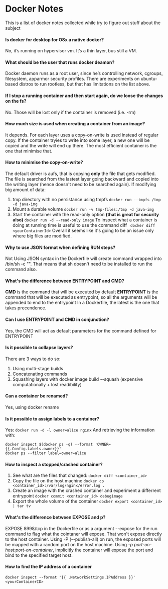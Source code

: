 # Docker Notes
This is a list of docker notes collected while try to figure out stuff about the subject

#### Is docker for desktop for OSx a native docker?
No, it’s running on hypervisor vm. It’s a thin layer, bus still a VM.

#### What should be the user that runs docker deamon?
Docker daemon runs as a root user, since he’s controlling network, cgroups, filesystem, apparmor security profiles. There are experiments on ubuntu-based distros to run rootless, but that has limitations on the list above.

#### If I stop a running container and then start again, do we loose the changes on the fs?
No. Those will be lost only if the container is removed (i.e. -rm)

#### How much size is used when creating a container from an image?
It depends. For each layer uses a copy-on-write is used instead of regular copy. If the container tryies to write into some layer, a new one will be copied and the write will end up there. The most efficient container is the one that minimise that.

#### How to minimise the copy-on-write?
The default driver is aufs, that is copying **only** the file that gets modified. The file is searched from the lastest layer going backward and copied into the writing layer (hence doesn't need to be searched again). If modifying big amount of data:
1. tmp directory with no persistance using tmpfs ```docker run --tmpfs /tmp -d java-img```
2. Mount a durable volume ```docker run -v tmp-files:/tmp -d java-img```
3. Start the container with the read-only option **(that is great for security also)** ```docker run -d --read-only image```
To inspect what a container is doing at running time is useful to use the command diff
``` docker diff <yourContainerId>```
Overall it seems like it's going to be an issue only where big files are modified.

#### Why to use JSON format when defining RUN steps?
Not Using JSON syntax in the Dockerfile will create command wrapped into /bin/sh -c "<CMD>". That means that sh doesn't need to be installed to run the command also.

#### What's the difference between ENTRYPOINT and CMD?
**CMD** is the command that will be executed by default
**ENTRYPOINT** is the command that will be executed as entrypoint, so all the arguments will be appended to end to the entrypoint
In a Dockerfile, the latest is the one that takes precendence. 

#### Can I use ENTRYPOINT and CMD in conjunction?
Yes, the CMD will act as default parameters for the command defined for ENTRYPOINT

#### Is it possible to collapse layers?
There are 3 ways to do so:
1. Using multi-stage builds
2. Concatenating commands
3. Squashing layers with docker image build --squash (expensive computationally + lost readibility)

#### Can a container be renamed?
Yes, using docker rename

#### Is it possible to assign labels to a container?
Yes: ```docker run -d -l owner=alice nginx```
And retrieving the information with:
```
docker inspect $(docker ps -q) --format 'OWNER={{.Config.Labels.owner}}'
docker ps --filter label=owner=alice
```
#### How to inspect a stopped/crashed container?
1. See what are the files that changed: ``` docker diff <container_id> ```
2. Copy the file on the host machine ```docker cp <container_id>:/var/log/nginx/error.log .```
3. Create an image with the crashed container and experiment a differrent entrypoint ```docker commit <container_id> debugimage```
4. Export the whole volume of the container ```docker export <container_id> | tar tv```
#### What's the difference between EXPOSE and p?
EXPOSE 8998/tcp in the Dockerfile or as a argument --expose for the run command to flag what the cointaner will expose. That won't expose directly to the host container. Using -P (--publish-all) on run, the exposed ports will be mapped with a random port on the host machine. Using *-p port-on-host:port-on-container*, implicitly the container will expose the port and bind to the specified target host.
#### How to find the IP address of a container
```docker inspect --format '{{ .NetworkSettings.IPAddress }}' <yourContainerID>```

